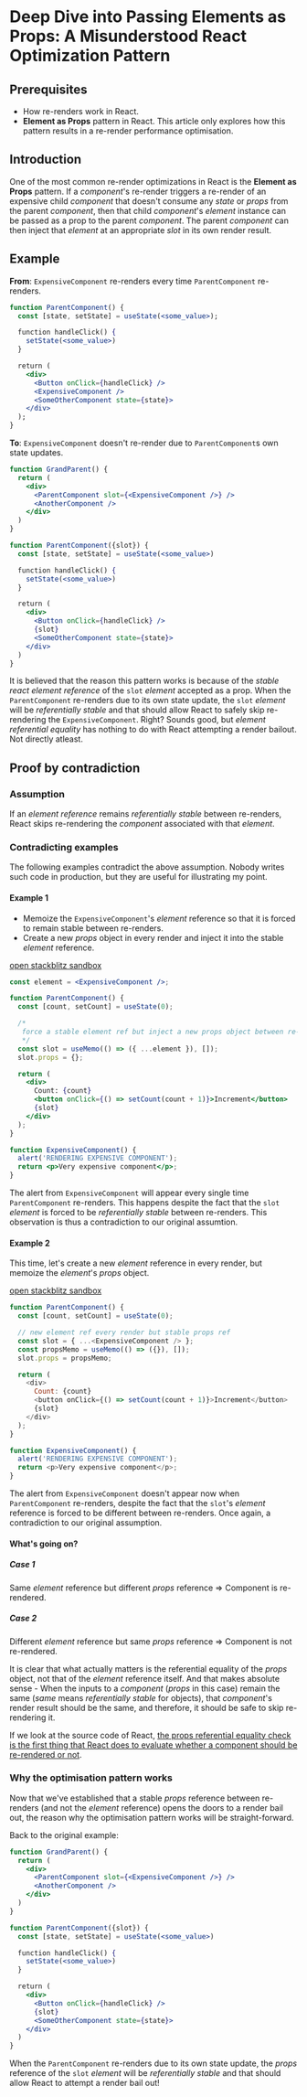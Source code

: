 # Deep Dive into Passing Elements as Props: A Misunderstood React Optimization Pattern

## Prerequisites

- How re-renders work in React.
- **Element as Props** pattern in React. This article only explores how this pattern results in a re-render performance optimisation.

## Introduction

One of the most common re-render optimizations in React is the **Element as Props** pattern. If a *component*'s re-render triggers a re-render of an expensive child *component* that doesn't consume any *state* or *props* from the parent *component*, then that child *component*'s *element* instance can be passed as a prop to the parent *component*. The parent *component* can then inject that *element* at an appropriate *slot* in its own render result.

## Example

**From**: `ExpensiveComponent` re-renders every time `ParentComponent` re-renders.

```jsx
function ParentComponent() {
  const [state, setState] = useState(<some_value>);

  function handleClick() {
    setState(<some_value>)
  }

  return (
    <div>
      <Button onClick={handleClick} />
      <ExpensiveComponent />
      <SomeOtherComponent state={state}>
    </div>
  );
}
```

**To**: `ExpensiveComponent` doesn't re-render due to `ParentComponent`s own state updates.

```jsx
function GrandParent() {
  return (
    <div>
      <ParentComponent slot={<ExpensiveComponent />} />
      <AnotherComponent />
    </div>
  )
}

function ParentComponent({slot}) {
  const [state, setState] = useState(<some_value>)

  function handleClick() {
    setState(<some_value>)
  }

  return (
    <div>
      <Button onClick={handleClick} />
      {slot}
      <SomeOtherComponent state={state}>
    </div>
  ) 
}
```

It is believed that the reason this pattern works is because of the *stable react element reference* of the `slot` *element* accepted as a prop. When the `ParentComponent` re-renders due to its own state update, the `slot` *element* will be *referentially stable* and that should allow React to safely skip re-rendering the `ExpensiveComponent`. Right? Sounds good, but *element referential equality* has nothing to do with React attempting a render bailout. Not directly atleast.

## Proof by contradiction

### Assumption

If an *element reference* remains *referentially stable* between re-renders, React skips re-rendering the *component* associated with that *element*.

### Contradicting examples

The following examples contradict the above assumption. Nobody writes such code in production, but they are useful for illustrating my point.

#### Example 1

- Memoize the `ExpensiveComponent`'s *element* reference so that it is forced to remain stable between re-renders.
- Create a new *props* object in every render and inject it into the stable *element* reference.

[open stackblitz sandbox](https://stackblitz.com/edit/stable-element-ref-rerender?file=src%2FApp.tsx)

```jsx
const element = <ExpensiveComponent />;

function ParentComponent() {
  const [count, setCount] = useState(0);

  /*
   force a stable element ref but inject a new props object between re-renders
   */
  const slot = useMemo(() => ({ ...element }), []);
  slot.props = {};

  return (
    <div>
      Count: {count}
      <button onClick={() => setCount(count + 1)}>Increment</button>
      {slot}
    </div>
  );
}

function ExpensiveComponent() {
  alert('RENDERING EXPENSIVE COMPONENT');
  return <p>Very expensive component</p>;
}
```

The alert from `ExpensiveComponent` will appear every single time `ParentComponent` re-renders. This happens despite the fact that the `slot` *element* is forced to be *referentially stable* between re-renders. This observation is thus a contradiction to our original assumtion.

#### Example 2

This time, let's create a new *element* reference in every render, but memoize the *element*'s *props* object.

[open stackblitz sandbox](https://stackblitz.com/edit/stable-props-unstable-element?file=src%2FApp.tsx)

```js
function ParentComponent() {
  const [count, setCount] = useState(0);

  // new element ref every render but stable props ref
  const slot = { ...<ExpensiveComponent /> };
  const propsMemo = useMemo(() => ({}), []);
  slot.props = propsMemo;

  return (
    <div>
      Count: {count}
      <button onClick={() => setCount(count + 1)}>Increment</button>
      {slot}
    </div>
  );
}

function ExpensiveComponent() {
  alert('RENDERING EXPENSIVE COMPONENT');
  return <p>Very expensive component</p>;
}
```

The alert from `ExpensiveComponent` doesn't appear now when `ParentComponent` re-renders, despite the fact that the `slot`'s *element* reference is forced to be different between re-renders. Once again, a contradiction to our original assumption.

#### What's going on?

##### Case 1

Same *element* reference but different *props* reference => Component is re-rendered.

##### Case 2

Different *element* reference but same *props* reference => Component is not re-rendered.

It is clear that what actually matters is the referential equality of the *props* object, not that of the *element* reference itself. And that makes absolute sense - When the inputs to a *component* (*props* in this case) remain the same (*same* means *referentially stable* for objects), that *component*'s render result should be the same, and therefore, it should be safe to skip re-rendering it.

If we look at the source code of React,
[the props referential equality check is the first thing that React does to evaluate whether a component should be re-rendered or not](https://github.com/facebook/react/blob/ea6e05912aa43a0bbfbee381752caa1817a41a86/packages/react-reconciler/src/ReactFiberBeginWork.js#L3856-L3857).

### Why the optimisation pattern works

Now that we've established that a stable *props* reference between re-renders (and not the *element* reference) opens the doors to a render bail out, the reason why the optimisation pattern works will be straight-forward.

Back to the original example:

```jsx
function GrandParent() {
  return (
    <div>
      <ParentComponent slot={<ExpensiveComponent />} />
      <AnotherComponent />
    </div>
  )
}

function ParentComponent({slot}) {
  const [state, setState] = useState(<some_value>)

  function handleClick() {
    setState(<some_value>)
  }

  return (
    <div>
      <Button onClick={handleClick} />
      {slot}
      <SomeOtherComponent state={state}>
    </div>
  ) 
}
```

When the `ParentComponent` re-renders due to its own state update, the *props* reference of the `slot` *element* will be *referentially stable* and that should allow React to attempt a render bail out!
